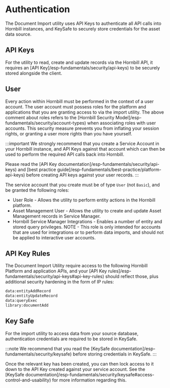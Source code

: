 # Authentication

The Document Import utility uses API Keys to authenticate all API calls into Hornbill instances, and KeySafe to securely store credentials for the asset data source.

## API Keys
For the utility to read, create and update records via the Hornbill API, it requires an [API Key]/esp-fundamentals/security/api-keys) to be securely stored alongside the client.

## User
Every action within Hornbill must be performed in the context of a user account. The user account must possess roles for the platform and applications that you are granting access to via the import utility. The above comment about roles refers to the [Hornbill Security Model]/esp-fundamentals/security/account-types) when associating roles with user accounts. This security measure prevents you from inflating your session rights, or granting a user more rights than you have yourself.

:::important
We strongly recommend that you create a Service Account in your Hornbill instance, and API Keys against that account which can then be used to perform the required API calls back into Hornbill.

Please read the [API Key documentation]/esp-fundamentals/security/api-keys) and [best practice guide]/esp-fundamentals/best-practice/platform-api-keys) before creating API keys against your user records.
:::

The service account that you create must be of type `User` (not `Basic`), and be granted the following roles:

- User Role - Allows the utility to perform entity actions in the Hornbill platform.
- Asset Management User - Allows the utility to create and update Asset Management records in Service Manager.
- Hornbill Service Manager Integrations - Enables a number of entity and stored query privileges. NOTE - This role is only intended for accounts that are used for integrations or to perform data imports, and should not be applied to interactive user accounts.

## API Key Rules

The Document Import Utility require access to the following Hornbill Platform and application APIs, and your [API Key rules]/esp-fundamentals/security/api-keys#api-key-rules) should reflect those, plus additional security hardening in the form of IP rules:

```cmd
data:entityAddRecord
data:entityUpdateRecord
data:queryExec
library:documentAdd
```

## Key Safe
For the import utility to access data from your source database, authentication credentials are required to be stored in KeySafe.

:::note
We recommend that you read the [KeySafe documentation]/esp-fundamentals/security/keysafe) before storing credentials in KeySafe.
:::

Once the relevant key has been created, you can then lock access to it down to the API Key created against your service account. See the [KeySafe documentation]/esp-fundamentals/security/keysafe#access-control-and-usability) for more information regarding this.